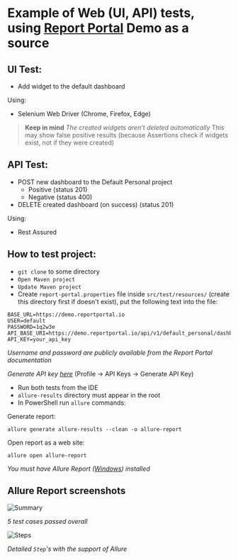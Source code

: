 # Example of Web (UI, API) tests, using [Report Portal](https://demo.reportportal.io) Demo as a source

## UI Test:

- Add widget to the default dashboard

Using:
- Selenium Web Driver (Chrome, Firefox, Edge)

> **Keep in mind**  _The created widgets aren't deleted automatically_  This may show false positive results (because Assertions check if widgets exist, not if they were created)

## API Test:

- POST new dashboard to the Default Personal project
    - Positive (status 201)
    - Negative (status 400)
- DELETE created dashboard (on success) (status 201)

Using:

- Rest Assured

## How to test project:

- `git clone` to some directory
- `Open Maven project`
- `Update Maven project`
- Create `report-portal.properties` file inside `src/test/resources/` (create this directory first if doesn't exist), put the following text into the file:

```
BASE_URL=https://demo.reportportal.io
USER=default
PASSWORD=1q2w3e
API_BASE_URI=https://demo.reportportal.io/api/v1/default_personal/dashboard/
API_KEY=your_api_key
```

_Username and password are publicly available from the Report Portal documentation_

_Generate API key [here](https://demo.reportportal.io/ui/#userProfile/apiKeys)_  (Profile → API Keys → Generate API Key)

- Run both tests from the IDE
- `allure-results` directory must appear in the root
- In PowerShell run `allure` commands:

Generate report:

`allure generate allure-results --clean -o allure-report`


Open report as a web site:

`allure open allure-report`

_You must have Allure Report ([Windows](https://allurereport.org/docs/install-for-windows/)) installed_

## Allure Report screenshots

![Summary](https://github.com/user-attachments/assets/e4dfbca5-163f-466d-9d32-4c3c6fa29228)

_5 test cases passed overall_

![Steps](https://github.com/user-attachments/assets/c6966bf7-7954-48d0-ae5d-dd297314f0c1)

_Detailed `Step`'s with the support of Allure_





